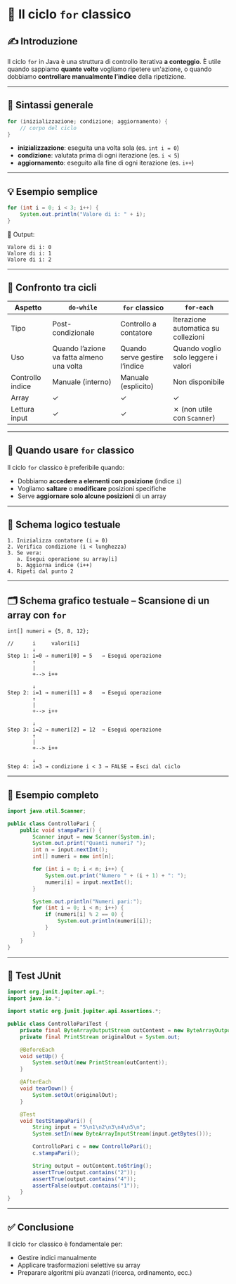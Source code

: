 # 🔄 Il ciclo `for` classico

## ✍️ Introduzione

Il ciclo `for` in Java è una struttura di controllo iterativa **a conteggio**. È utile quando sappiamo **quante volte** vogliamo ripetere un'azione, o quando dobbiamo **controllare manualmente l’indice** della ripetizione.

---

## 🧱 Sintassi generale

```java
for (inizializzazione; condizione; aggiornamento) {
    // corpo del ciclo
}
```

* **inizializzazione**: eseguita una volta sola (es. `int i = 0`)
* **condizione**: valutata prima di ogni iterazione (es. `i < 5`)
* **aggiornamento**: eseguito alla fine di ogni iterazione (es. `i++`)

---

## 💡 Esempio semplice

```java
for (int i = 0; i < 3; i++) {
    System.out.println("Valore di i: " + i);
}
```

🔎 Output:

```
Valore di i: 0
Valore di i: 1
Valore di i: 2
```

---

## 🔁 Confronto tra cicli

| Aspetto          | `do-while`                                | `for` classico                | `for-each`                          |
| ---------------- | ----------------------------------------- | ----------------------------- | ----------------------------------- |
| Tipo             | Post-condizionale                         | Controllo a contatore         | Iterazione automatica su collezioni |
| Uso              | Quando l’azione va fatta almeno una volta | Quando serve gestire l’indice | Quando voglio solo leggere i valori |
| Controllo indice | Manuale (interno)                         | Manuale (esplicito)           | Non disponibile                     |
| Array            | ✓                                         | ✓                             | ✓                                   |
| Lettura input    | ✓                                         | ✓                             | ✗ (non utile con `Scanner`)         |

---

## 🧩 Quando usare `for` classico

Il ciclo `for` classico è preferibile quando:

* Dobbiamo **accedere a elementi con posizione** (indice `i`)
* Vogliamo **saltare** o **modificare** posizioni specifiche
* Serve **aggiornare solo alcune posizioni** di un array

---

## 🧠 Schema logico testuale

```
1. Inizializza contatore (i = 0)
2. Verifica condizione (i < lunghezza)
3. Se vera:
   a. Esegui operazione su array[i]
   b. Aggiorna indice (i++)
4. Ripeti dal punto 2
```

---

## 🗂️ Schema grafico testuale – Scansione di un array con `for`

```text
int[] numeri = {5, 8, 12};

//      i     valori[i]
        ↓
Step 1: i=0 → numeri[0] = 5   → Esegui operazione
        ↑
        |
        +--> i++

        ↓
Step 2: i=1 → numeri[1] = 8   → Esegui operazione
        ↑
        |
        +--> i++

        ↓
Step 3: i=2 → numeri[2] = 12  → Esegui operazione
        ↑
        |
        +--> i++

        ↓
Step 4: i=3 → condizione i < 3 → FALSE → Esci dal ciclo
```

---

## 📘 Esempio completo

```java
import java.util.Scanner;

public class ControlloPari {
    public void stampaPari() {
        Scanner input = new Scanner(System.in);
        System.out.print("Quanti numeri? ");
        int n = input.nextInt();
        int[] numeri = new int[n];

        for (int i = 0; i < n; i++) {
            System.out.print("Numero " + (i + 1) + ": ");
            numeri[i] = input.nextInt();
        }

        System.out.println("Numeri pari:");
        for (int i = 0; i < n; i++) {
            if (numeri[i] % 2 == 0) {
                System.out.println(numeri[i]);
            }
        }
    }
}
```

---

## 🧪 Test JUnit

```java
import org.junit.jupiter.api.*;
import java.io.*;

import static org.junit.jupiter.api.Assertions.*;

public class ControlloPariTest {
    private final ByteArrayOutputStream outContent = new ByteArrayOutputStream();
    private final PrintStream originalOut = System.out;

    @BeforeEach
    void setUp() {
        System.setOut(new PrintStream(outContent));
    }

    @AfterEach
    void tearDown() {
        System.setOut(originalOut);
    }

    @Test
    void testStampaPari() {
        String input = "5\n1\n2\n3\n4\n5\n";
        System.setIn(new ByteArrayInputStream(input.getBytes()));

        ControlloPari c = new ControlloPari();
        c.stampaPari();

        String output = outContent.toString();
        assertTrue(output.contains("2"));
        assertTrue(output.contains("4"));
        assertFalse(output.contains("1"));
    }
}
```

---

## ✅ Conclusione

Il ciclo `for` classico è fondamentale per:

* Gestire indici manualmente
* Applicare trasformazioni selettive su array
* Preparare algoritmi più avanzati (ricerca, ordinamento, ecc.)

